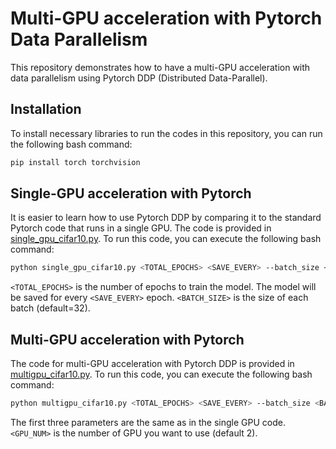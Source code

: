 # Multi-GPU acceleration with Pytorch Data Parallelism

This repository demonstrates how to have a multi-GPU acceleration with data parallelism using Pytorch DDP (Distributed Data-Parallel).

## Installation

To install necessary libraries to run the codes in this repository, you can run the following bash command:

```bash
pip install torch torchvision
```

## Single-GPU acceleration with Pytorch

It is easier to learn how to use Pytorch DDP by comparing it to the standard Pytorch code that runs in a single GPU. The code is provided in [single_gpu_cifar10.py](single_gpu_cifar10.py). To run this code, you can execute the following bash command:

```bash
python single_gpu_cifar10.py <TOTAL_EPOCHS> <SAVE_EVERY> --batch_size <BATCH_SIZE>
```

`<TOTAL_EPOCHS>` is the number of epochs to train the model. The model will be saved for every `<SAVE_EVERY>` epoch. `<BATCH_SIZE>` is the size of each batch (default=32).


## Multi-GPU acceleration with Pytorch

The code for multi-GPU acceleration with Pytorch DDP is provided in [multigpu_cifar10.py](multigpu_cifar10.py). To run this code, you can execute the following bash command:

```bash
python multigpu_cifar10.py <TOTAL_EPOCHS> <SAVE_EVERY> --batch_size <BATCH_SIZE> --gpu_num <GPU_NUM>
```

The first three parameters are the same as in the single GPU code. `<GPU_NUM>` is the number of GPU you want to use (default 2).